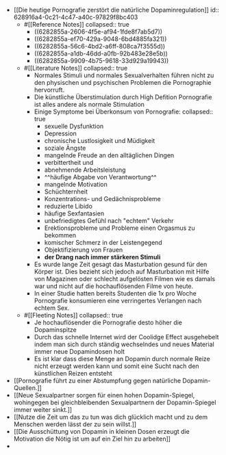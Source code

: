 - [[Die heutige Pornografie zerstört die natürliche Dopaminregulation]]
  id:: 628916a4-0c21-4c47-a40c-97829f8bc403
	- #[[Reference Notes]]
	  collapsed:: true
		- ((6282855a-2606-4f5e-af94-1fde8f7ab5d7))
		- ((6282855a-ef70-429a-9048-6bd4885fa321))
		- ((6282855a-56c6-4bd2-a6ff-808ca7f3555d))
		- ((6282855a-a1db-46dd-a0fb-92b483e28e5b))
		- ((6282855a-9909-4b75-9618-33d929a19943))
	- #[[Literature Notes]]
	  collapsed:: true
		- Normales Stimuli und normales Sexualverhalten führen nicht zu den physischen und psychischen Problemen die Pornographie hervorruft.
		- Die künstliche Überstimulation durch High Defition Pornografie ist alles andere als normale Stimulation
		- Einige Symptome bei Überkonsum von Pornografie:
		  collapsed:: true
			- sexuelle Dysfunktion
			- Depression
			- chronische Lustlosigkeit und Müdigkeit
			- soziale Ängste
			- mangelnde Freude an den alltäglichen Dingen
			- verbittertheit und
			- abnehmende Arbeitsleistung
			- ^^häufige Abgabe von Verantwortung^^
			- mangelnde Motivation
			- Schüchternheit
			- Konzentrations- und Gedächnisprobleme
			- reduzierte Libido
			- häufige Sexfantasien
			- unbefriedigtes Gefühl nach "echtem" Verkehr
			- Erektionsprobleme und Probleme einen Orgasmus zu bekommen
			- komischer Schmerz in der Leistengegend
			- Objektifizierung von Frauen
			- **der Drang nach immer stärkeren Stimuli**
		- Es wurde lange Zeit gesagt das Masturbation gesund für den Körper ist. Dies bezieht sich jedoch auf Masturbation mit Hilfe von Magazinen oder schlecht aufgelösten Filmen wie es damals war und nicht auf die hochauflösenden Filme von heute.
		- In einer Studie hatten bereits Studenten die 1x pro Woche Pornografie konsumieren eine verringertes Verlangen nach echtem Sex.
	- #[[Fleeting Notes]]
	  collapsed:: true
		- Je hochauflösender die Pornografie desto höher die Dopaminspitze
		- Durch das schnelle Internet wird der Coolidge Effect ausgehebelt indem man sich durch ständig wechselndes und neues Material immer neue Dopamindosen holt
		- Es ist klar dass diese Menge an Dopamin durch normale Reize nicht erzeugt werden kann und somit eine Sucht nach den künstlichen Reizen entsteht
- [[Pornografie führt zu einer Abstumpfung gegen natürliche Dopamin-Quellen.]]
- [[Neue Sexualpartner sorgen für einen hohen Dopamin-Spiegel, wohingegen bei gleichbleibenden Sexualpartnern der Dopamin-Spiegel immer weiter sinkt.]]
- [[Nutze die Zeit um das zu tun was dich glücklich macht und zu dem Menschen werden lässt der zu sein willst.]]
- [[Die Ausschüttung von Dopamin in kleinen Dosen erzeugt die Motivation die Nötig ist um auf ein Ziel hin zu arbeiten]]
-